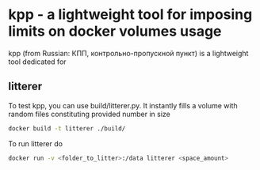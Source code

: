 # kpp - a lightweight tool for imposing limits on docker volumes usage

kpp (from Russian: КПП, контрольно-пропускной пункт) is a lightweight tool dedicated for 



## litterer
To test kpp, you can use build/litterer.py. 
It instantly fills a volume with random files constituting provided number in size
```bash
docker build -t litterer ./build/
```
To run litterer do
```bash
docker run -v <folder_to_litter>:/data litterer <space_amount>
```